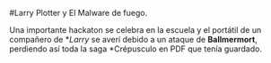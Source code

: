#Larry Plotter y El Malware de fuego.

Una importante hackaton se celebra en la escuela y el portátil de un compañero de **Larry* se averí debido a un ataque de **Ballmermort**, perdiendo así toda la saga *Crépusculo en PDF que tenía guardado.
